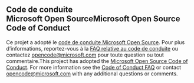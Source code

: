 ## <a name="microsoft-open-source-code-of-conduct"></a><span data-ttu-id="fea1e-101">Code de conduite Microsoft Open Source</span><span class="sxs-lookup"><span data-stu-id="fea1e-101">Microsoft Open Source Code of Conduct</span></span>
<span data-ttu-id="fea1e-p101">Ce projet a adopté le [code de conduite Microsoft Open Source](https://opensource.microsoft.com/codeofconduct/). Pour plus d’informations, reportez-vous à la [FAQ relative au code de conduite](https://opensource.microsoft.com/codeofconduct/faq/) ou contactez [opencode@microsoft.com](mailto:opencode@microsoft.com) pour toute question ou tout commentaire.</span><span class="sxs-lookup"><span data-stu-id="fea1e-p101">This project has adopted the [Microsoft Open Source Code of Conduct](https://opensource.microsoft.com/codeofconduct/). For more information see the [Code of Conduct FAQ](https://opensource.microsoft.com/codeofconduct/faq/) or contact [opencode@microsoft.com](mailto:opencode@microsoft.com) with any additional questions or comments.</span></span>